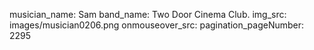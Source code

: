 musician_name: Sam
band_name: Two Door Cinema Club.
img_src: images/musician0206.png
onmouseover_src: 
pagination_pageNumber: 2295